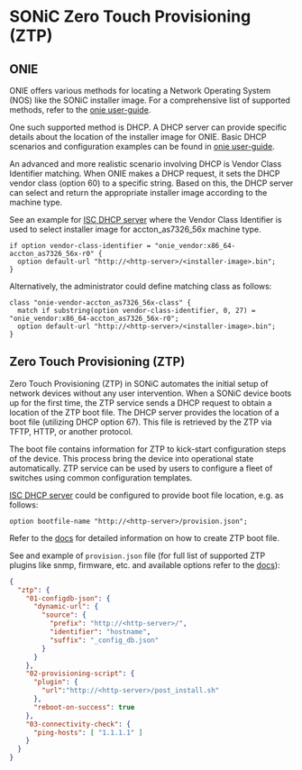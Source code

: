 # SONiC Zero Touch Provisioning (ZTP)

## ONIE

ONIE offers various methods for locating a Network Operating System (NOS) like the SONiC installer image.
For a comprehensive list of supported methods, refer to the [onie user-guide](https://opencomputeproject.github.io/onie/user-guide/index.html).

One such supported method is DHCP. A DHCP server can provide specific details about the location of the installer image
for ONIE. Basic DHCP scenarios and configuration examples can be found in [onie user-guide](https://opencomputeproject.github.io/onie/user-guide/index.html).

An advanced and more realistic scenario involving DHCP is Vendor Class Identifier matching.
When ONIE makes a DHCP request, it sets the DHCP vendor class (option 60) to a specific string.
Based on this, the DHCP server can select and return the appropriate installer image according to the machine type.

See an example for [ISC DHCP server](https://github.com/opencomputeproject/onie/blob/master/contrib/isc-dhcpd/dhcpd.conf)
where the Vendor Class Identifier is used to select installer image for accton_as7326_56x machine type.

```text
if option vendor-class-identifier = "onie_vendor:x86_64-accton_as7326_56x-r0" {
  option default-url "http://<http-server>/<installer-image>.bin";
}
```

Alternatively, the administrator could define matching class as follows:

```text
class "onie-vendor-accton_as7326_56x-class" {
  match if substring(option vendor-class-identifier, 0, 27) = "onie_vendor:x86_64-accton_as7326_56x-r0";
  option default-url "http://<http-server>/<installer-image>.bin";
}
```

## Zero Touch Provisioning (ZTP)

Zero Touch Provisioning (ZTP) in SONiC automates the initial setup of network devices without any user intervention.
When a SONiC device boots up for the first time, the ZTP service sends a DHCP request to obtain a location of the ZTP boot file.
The DHCP server provides the location of a boot file (utilizing DHCP option 67). This file is retrieved by the ZTP via TFTP,
HTTP, or another protocol.

The boot file contains information for ZTP to kick-start configuration steps of the device. This process bring the device
into operational state automatically.
ZTP service can be used by users to configure a fleet of switches using common configuration templates.

[ISC DHCP server](https://github.com/opencomputeproject/onie/blob/master/contrib/isc-dhcpd/dhcpd.conf) could be configured
to provide boot file location, e.g. as follows:

```text
option bootfile-name "http://<http-server>/provision.json";
```

Refer to the [docs](https://github.com/sonic-net/SONiC/blob/master/doc/ztp/ztp.md) for detailed information on how to
create ZTP boot file.

See and example of `provision.json` file (for full list of supported ZTP plugins like snmp, firmware, etc. and available
options refer to the [docs](https://github.com/sonic-net/SONiC/blob/master/doc/ztp/ztp.md)):

```json
{
  "ztp": {
    "01-configdb-json": {
      "dynamic-url": {
        "source": {
          "prefix": "http://<http-server>/",
          "identifier": "hostname",
          "suffix": "_config_db.json"
        }
      }
    },
    "02-provisioning-script": {
      "plugin": {
        "url":"http://<http-server>/post_install.sh"
      },
      "reboot-on-success": true
    },
    "03-connectivity-check": {
      "ping-hosts": [ "1.1.1.1" ]
    }
  }
}
```
